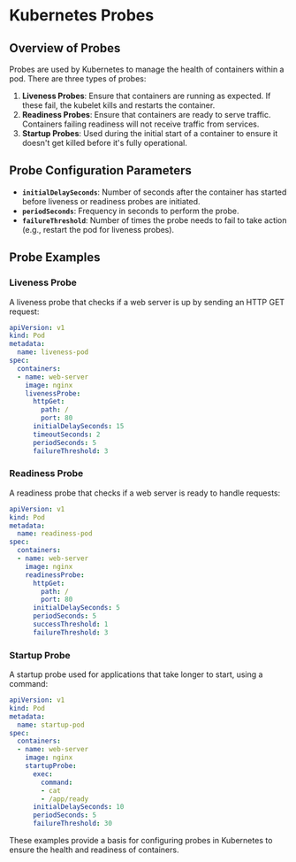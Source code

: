 
# Kubernetes Probes

## Overview of Probes
Probes are used by Kubernetes to manage the health of containers within a pod. There are three types of probes:

1. **Liveness Probes**: Ensure that containers are running as expected. If these fail, the kubelet kills and restarts the container.
2. **Readiness Probes**: Ensure that containers are ready to serve traffic. Containers failing readiness will not receive traffic from services.
3. **Startup Probes**: Used during the initial start of a container to ensure it doesn't get killed before it's fully operational.

## Probe Configuration Parameters
- **`initialDelaySeconds`**: Number of seconds after the container has started before liveness or readiness probes are initiated.
- **`periodSeconds`**: Frequency in seconds to perform the probe.
- **`failureThreshold`**: Number of times the probe needs to fail to take action (e.g., restart the pod for liveness probes).

## Probe Examples

### Liveness Probe
A liveness probe that checks if a web server is up by sending an HTTP GET request:
```yaml
apiVersion: v1
kind: Pod
metadata:
  name: liveness-pod
spec:
  containers:
  - name: web-server
    image: nginx
    livenessProbe:
      httpGet:
        path: /
        port: 80
      initialDelaySeconds: 15
      timeoutSeconds: 2
      periodSeconds: 5
      failureThreshold: 3
```

### Readiness Probe
A readiness probe that checks if a web server is ready to handle requests:
```yaml
apiVersion: v1
kind: Pod
metadata:
  name: readiness-pod
spec:
  containers:
  - name: web-server
    image: nginx
    readinessProbe:
      httpGet:
        path: /
        port: 80
      initialDelaySeconds: 5
      periodSeconds: 5
      successThreshold: 1
      failureThreshold: 3
```

### Startup Probe
A startup probe used for applications that take longer to start, using a command:
```yaml
apiVersion: v1
kind: Pod
metadata:
  name: startup-pod
spec:
  containers:
  - name: web-server
    image: nginx
    startupProbe:
      exec:
        command:
        - cat
        - /app/ready
      initialDelaySeconds: 10
      periodSeconds: 5
      failureThreshold: 30
```

These examples provide a basis for configuring probes in Kubernetes to ensure the health and readiness of containers.
